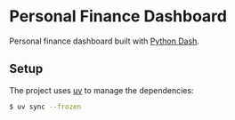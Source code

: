 # Personal Finance Dashboard

Personal finance dashboard built with [Python Dash](https://dash.plotly.com/).

## Setup

The project uses [uv](https://docs.astral.sh/uv/) to manage the dependencies:

```bash
$ uv sync --frozen
```
